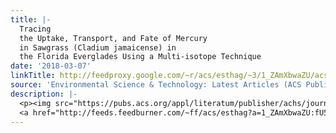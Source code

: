 ```yaml
---
title: |-
  Tracing
  the Uptake, Transport, and Fate of Mercury
  in Sawgrass (Cladium jamaicense) in
  the Florida Everglades Using a Multi-isotope Technique
date: '2018-03-07'
linkTitle: http://feedproxy.google.com/~r/acs/esthag/~3/1_ZAmXbwaZU/acs.est.7b04150
source: 'Environmental Science & Technology: Latest Articles (ACS Publications)'
description: |-
  <p><img src="https://pubs.acs.org/appl/literatum/publisher/achs/journals/content/esthag/0/esthag.ahead-of-print/acs.est.7b04150/20180307/images/medium/es-2017-04150r_0005.gif" alt="TOC Graphic"/></p><div><cite>Environmental Science & Technology</cite></div><div>DOI: 10.1021/acs.est.7b04150</div><div class="feedflare">
  <a href="http://feeds.feedburner.com/~ff/acs/esthag?a=1_ZAmXbwaZU:fU5u0_yiV3c:yIl2AUoC8zA"><img src="http://feeds.feedburner.com/~ff/acs/esthag?d=yIl2AUoC8zA" border="0"></img></a>
---
```

